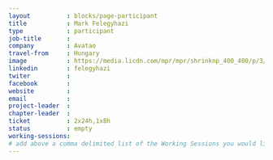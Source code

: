 ```yaml
---
layout          : blocks/page-participant
title           : Mark Felegyhazi
type            : participant
job-title       :
company         : Avatao
travel-from     : Hungary
image           : https://media.licdn.com/mpr/mpr/shrinknp_400_400/p/3/000/0b6/04e/084b482.jpg
linkedin        : felegyhazi
twiter          :
facebook        :
website         :
email           :
project-leader  :
chapter-leader  :
ticket          : 2x24h,1x8h
status          : empty
working-sessions:
# add above a comma delimited list of the Working Sessions you would like to attend (use the session's title)
---
```


<!-- put more details about participant here -->
